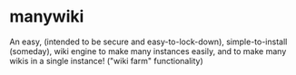 # manywiki
An easy, (intended to be secure and easy-to-lock-down), simple-to-install (someday), wiki engine to make many instances easily, and to make many wikis in a single instance! ("wiki farm" functionality)
